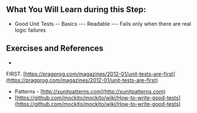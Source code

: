 ## What You Will Learn during this Step:

- Good Unit Tests
  -- Basics
  --- Readable
  --- Fails only when there are real logic failures

## Exercises and References

-
FIRST. [https://pragprog.com/magazines/2012-01/unit-tests-are-first](https://pragprog.com/magazines/2012-01/unit-tests-are-first)
- Patterns - [http://xunitpatterns.com](http://xunitpatterns.com)
- [https://github.com/mockito/mockito/wiki/How-to-write-good-tests](https://github.com/mockito/mockito/wiki/How-to-write-good-tests)
